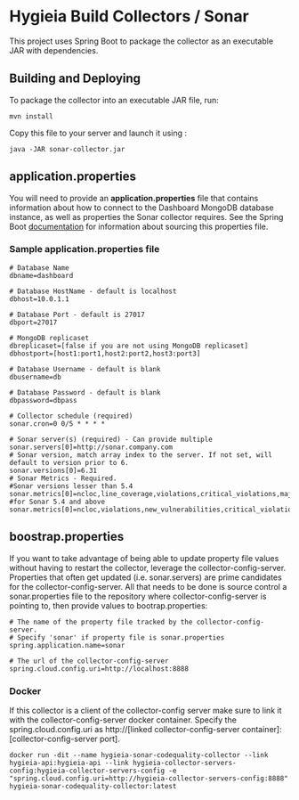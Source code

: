 # Hygieia Build Collectors / Sonar

This project uses Spring Boot to package the collector as an executable JAR with dependencies.

## Building and Deploying

To package the collector into an executable JAR file, run:
```
mvn install
```

Copy this file to your server and launch it using :
```
java -JAR sonar-collector.jar
```

## application.properties

You will need to provide an **application.properties** file that contains information about how to connect to the Dashboard MongoDB database instance, as well as properties the Sonar collector requires. See the Spring Boot [documentation](http://docs.spring.io/spring-boot/docs/current-SNAPSHOT/reference/htmlsingle/#boot-features-external-config-application-property-files) for information about sourcing this properties file.

### Sample application.properties file

```properties
# Database Name
dbname=dashboard

# Database HostName - default is localhost
dbhost=10.0.1.1

# Database Port - default is 27017
dbport=27017

# MongoDB replicaset
dbreplicaset=[false if you are not using MongoDB replicaset]
dbhostport=[host1:port1,host2:port2,host3:port3]

# Database Username - default is blank
dbusername=db

# Database Password - default is blank
dbpassword=dbpass

# Collector schedule (required)
sonar.cron=0 0/5 * * * *

# Sonar server(s) (required) - Can provide multiple
sonar.servers[0]=http://sonar.company.com
# Sonar version, match array index to the server. If not set, will default to version prior to 6.
sonar.versions[0]=6.31
# Sonar Metrics - Required. 
#Sonar versions lesser than 5.4
sonar.metrics[0]=ncloc,line_coverage,violations,critical_violations,major_violations,blocker_violations,violations_density,sqale_index,test_success_density,test_failures,test_errors,tests
#for Sonar 5.4 and above
sonar.metrics[0]=ncloc,violations,new_vulnerabilities,critical_violations,major_violations,blocker_violations,tests,test_success_density,test_errors,test_failures,coverage,line_coverage,sqale_index,alert_status,quality_gate_details

```


## boostrap.properties
If you want to take advantage of being able to update property file values without having to restart the collector, leverage the collector-config-server. Properties that often get updated (i.e. sonar.servers) are prime candidates for the collector-config-server. All that needs to be done is source control a sonar.properties file to the repository where collector-config-server is pointing to, then provide values to bootrap.properties:

```
# The name of the property file tracked by the collector-config-server. 
# Specify 'sonar' if property file is sonar.properties
spring.application.name=sonar

# The url of the collector-config-server
spring.cloud.config.uri=http://localhost:8888
```

### Docker
If this collector is a client of the collector-config server make sure to link it with the collector-config-server docker container. Specify the spring.cloud.config.uri as http://[linked collector-config-server container]:[collector-config-server port].
```
docker run -dit --name hygieia-sonar-codequality-collector --link hygieia-api:hygieia-api --link hygieia-collector-servers-config:hygieia-collector-servers-config -e "spring.cloud.config.uri=http://hygieia-collector-servers-config:8888" hygieia-sonar-codequality-collector:latest
```
